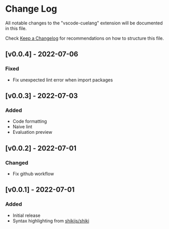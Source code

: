 # Change Log

All notable changes to the "vscode-cuelang" extension will be documented in this file.

Check [Keep a Changelog](http://keepachangelog.com/) for recommendations on how to structure this file.


## [v0.0.4] - 2022-07-06

### Fixed

- Fix unexpected lint error when import packages


## [v0.0.3] - 2022-07-03

### Added

- Code formatting
- Naive lint
- Evaluation preview


## [v0.0.2] - 2022-07-01

### Changed

- Fix github workflow


## [v0.0.1] - 2022-07-01

### Added

- Initial release
- Syntax highlighting from [shikijs/shiki](https://github.com/shikijs/shiki)

